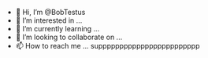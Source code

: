 - 👋 Hi, I’m @BobTestus
- 👀 I’m interested in ...
- 🌱 I’m currently learning ...
- 💞️ I’m looking to collaborate on ...
- 📫 How to reach me ...
supppppppppppppppppppppppp
<!---
BobTestus/BobTestus is a ✨ special ✨ repository because its `README.md` (this file) appears on your GitHub profile.
You can click the Preview link to take a look at your changes.
--->
